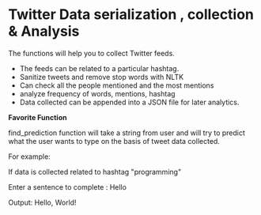 # Twitter Data serialization , collection & Analysis

The functions will help you to collect Twitter feeds.

* The feeds can be related to a particular hashtag.
* Sanitize tweets and remove stop words with NLTK
* Can check all the people mentioned and the most mentions
* analyze frequency of words, mentions, hashtag
* Data collected can be appended into a JSON file for later analytics.

**Favorite Function**

find_prediction function will take a string from user and will try to predict what the user wants to type on the basis of tweet data collected.

For example:

If data is collected related to hashtag "programming"

Enter a sentence to complete : Hello

Output: Hello, World!
